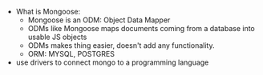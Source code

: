 * What is Mongoose: 
    * Mongoose is an ODM: Object Data Mapper
    * ODMs like Mongoose maps documents coming from a database into usable JS objects
    * ODMs makes thing easier, doesn't add any functionality.
    * ORM: MYSQL, POSTGRES
* use drivers to connect mongo to a programming language